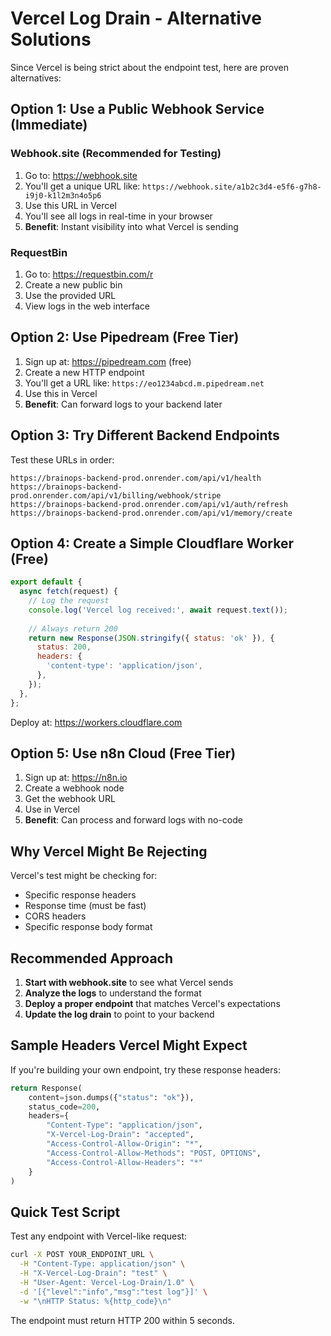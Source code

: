 # Vercel Log Drain - Alternative Solutions

Since Vercel is being strict about the endpoint test, here are proven alternatives:

## Option 1: Use a Public Webhook Service (Immediate)

### Webhook.site (Recommended for Testing)
1. Go to: https://webhook.site
2. You'll get a unique URL like: `https://webhook.site/a1b2c3d4-e5f6-g7h8-i9j0-k1l2m3n4o5p6`
3. Use this URL in Vercel
4. You'll see all logs in real-time in your browser
5. **Benefit**: Instant visibility into what Vercel is sending

### RequestBin
1. Go to: https://requestbin.com/r
2. Create a new public bin
3. Use the provided URL
4. View logs in the web interface

## Option 2: Use Pipedream (Free Tier)

1. Sign up at: https://pipedream.com (free)
2. Create a new HTTP endpoint
3. You'll get a URL like: `https://eo1234abcd.m.pipedream.net`
4. Use this in Vercel
5. **Benefit**: Can forward logs to your backend later

## Option 3: Try Different Backend Endpoints

Test these URLs in order:

```
https://brainops-backend-prod.onrender.com/api/v1/health
https://brainops-backend-prod.onrender.com/api/v1/billing/webhook/stripe
https://brainops-backend-prod.onrender.com/api/v1/auth/refresh
https://brainops-backend-prod.onrender.com/api/v1/memory/create
```

## Option 4: Create a Simple Cloudflare Worker (Free)

```javascript
export default {
  async fetch(request) {
    // Log the request
    console.log('Vercel log received:', await request.text());
    
    // Always return 200
    return new Response(JSON.stringify({ status: 'ok' }), {
      status: 200,
      headers: {
        'content-type': 'application/json',
      },
    });
  },
};
```

Deploy at: https://workers.cloudflare.com

## Option 5: Use n8n Cloud (Free Tier)

1. Sign up at: https://n8n.io
2. Create a webhook node
3. Get the webhook URL
4. Use in Vercel
5. **Benefit**: Can process and forward logs with no-code

## Why Vercel Might Be Rejecting

Vercel's test might be checking for:
- Specific response headers
- Response time (must be fast)
- CORS headers
- Specific response body format

## Recommended Approach

1. **Start with webhook.site** to see what Vercel sends
2. **Analyze the logs** to understand the format
3. **Deploy a proper endpoint** that matches Vercel's expectations
4. **Update the log drain** to point to your backend

## Sample Headers Vercel Might Expect

If you're building your own endpoint, try these response headers:

```python
return Response(
    content=json.dumps({"status": "ok"}),
    status_code=200,
    headers={
        "Content-Type": "application/json",
        "X-Vercel-Log-Drain": "accepted",
        "Access-Control-Allow-Origin": "*",
        "Access-Control-Allow-Methods": "POST, OPTIONS",
        "Access-Control-Allow-Headers": "*"
    }
)
```

## Quick Test Script

Test any endpoint with Vercel-like request:

```bash
curl -X POST YOUR_ENDPOINT_URL \
  -H "Content-Type: application/json" \
  -H "X-Vercel-Log-Drain": "test" \
  -H "User-Agent: Vercel-Log-Drain/1.0" \
  -d '[{"level":"info","msg":"test log"}]' \
  -w "\nHTTP Status: %{http_code}\n"
```

The endpoint must return HTTP 200 within 5 seconds.